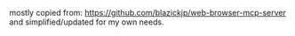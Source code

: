 mostly copied from: https://github.com/blazickjp/web-browser-mcp-server and simplified/updated for my own needs.
